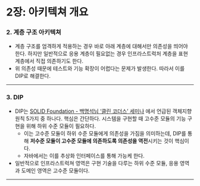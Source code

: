 # 2장: 아키텍쳐 개요

### 2. 계층 구조 아키텍쳐

- 계층 구조를 엄격하게 적용하는 경우 바로 아래 계층에 대해서만 의존성을 띄어야 한다. 하지만 일반적으로 응용 계층이 필요없는 경우 인프라스트럭처 계층을 표현 계층에서 직접 의존하기도 한다.
- 위 의존성 때문에 테스트와 기능 확장이 어렵다는 문제가 발생한다. 따라서 이를 DIP로 해결한다.

---

### 3. DIP

- DIP는 [SOLID Foundation - 백명석님 ‘클린 코더스’ 세미나](https://www.notion.so/SOLID-Foundation-231393c388c84d3d9d236b99d601fbbb) 에서 언급된 객체지향 원칙 5가지 중 하나다. 핵심은 간단하다. 시스템을 구현할 때  고수준 모듈의 기능 구현을 위해 하위 수준 모듈이 필요하다.
    - 이는 고수준 모듈이 하위 수준 모듈에게 의존성을 가짐을 의미하는데, DIP를 통해 **저수준 모듈이 고수준 모듈에 의존하도록 의존성을 역전**시키는 것이 핵심이다.
    - 자바에서는 이를 추상화 인터페이스를 통해 가능케 한다.
- 일반적으로 인프라스트럭쳐 영역은 구현 기술을 다루는 하위 수준 모듈, 응용 영역과 도메인 영역은 고수준 모듈이다.

---